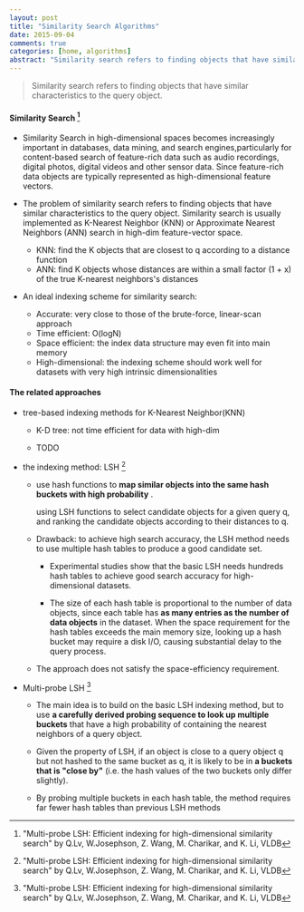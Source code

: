 ```yaml
---
layout: post
title: "Similarity Search Algorithms"
date: 2015-09-04
comments: true
categories: [home, algorithms]
abstract: "Similarity search refers to finding objects that have similar characteristics to the query object."
---
```


> Similarity search refers to finding objects that have similar characteristics to the query object.

#### Similarity Search [^1]

-   Similarity Search in high-dimensional spaces becomes increasingly important in databases, data mining, and search engines,particularly for content-based search of feature-rich data such as audio recordings, digital photos, digital videos and other sensor data. Since feature-rich data objects are typically represented as high-dimensional feature vectors.

-   The problem of similarity search refers to finding objects that have similar characteristics to the query object. Similarity search is usually implemented as K-Nearest Neighbor (KNN) or Approximate Nearest Neighbors (ANN) search in high-dim feature-vector space.

    -   KNN: find the K objects that are closest to q according to a distance function
    -   ANN: find K objects whose distances are within a small factor (1 + x) of the true K-nearest neighbors's distances

-   An ideal indexing scheme for similarity search:
    -   Accurate: very close to those of the brute-force, linear-scan approach
    -   Time efficient: O(logN)
    -   Space efficient: the index data structure may even fit into main memory
    -   High-dimensional: the indexing scheme should work well for datasets with very high intrinsic
        dimensionalities

#### The related approaches

-   tree-based indexing methods for K-Nearest Neighbor(KNN)

    -   K-D tree: not time efficient for data with high-dim

    -   TODO

-   the indexing method: LSH [^1]

    -   use hash functions to **map similar objects into the same hash buckets with high probability** .

        using LSH functions to select candidate objects for a given query q,
        and ranking the candidate objects according to their distances to q.

    -   Drawback: to achieve high search accuracy, the LSH method needs to use multiple hash tables to produce a good candidate set.

        -   Experimental studies show that the basic LSH needs hundreds hash tables to achieve good search accuracy for high-dimensional datasets.

        -   The size of each hash table is proportional to the number of data objects, since each table has **as many
            entries as the number of data objects** in the dataset.
            When the space requirement for the hash tables exceeds the main memory size, looking up a hash bucket may require a disk I/O, causing substantial delay to the query process.

    -   The approach does not satisfy the space-efficiency requirement.

-   Multi-probe LSH [^1]

    -   The main idea is to build on the basic LSH indexing method, but to use **a carefully derived probing
        sequence to look up multiple buckets** that have a high probability of containing the nearest neighbors of a query object.

    -   Given the property of LSH, if an object is close to a query object q but not hashed to the same bucket as q, it is likely to be in **a buckets that is "close by"** (i.e. the hash values of the two buckets only differ slightly).

    -   By probing multiple buckets in each hash table, the method requires far fewer hash tables than previous LSH methods

[^1]: "Multi-probe LSH: Efficient indexing for high-dimensional similarity search" by Q.Lv, W.Josephson, Z. Wang, M. Charikar, and K. Li, VLDB
